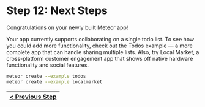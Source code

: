 # Step 12: Next Steps

[//]: # (head-end)


Congratulations on your newly built Meteor app!

Your app currently supports collaborating on a single todo list. To see how you
could add more functionality, check out the Todos example &mdash; a more
complete app that can handle sharing multiple lists. Also, try Local Market, a
cross-platform customer engagement app that shows off native hardware
functionality and social features.

```bash
meteor create --example todos
meteor create --example localmarket
```




[//]: # (foot-start)

[{]: <helper> (navStep)

| [< Previous Step](step11.md) |
|:----------------------|

[}]: #
